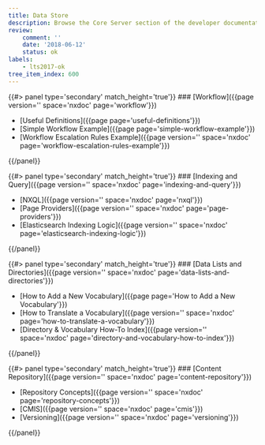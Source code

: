```yaml
---
title: Data Store
description: Browse the Core Server section of the developer documentation.
review:
    comment: ''
    date: '2018-06-12'
    status: ok
labels:
    - lts2017-ok
tree_item_index: 600
---
```

<div class="row" data-equalizer data-equalize-on="medium">
<div class="column medium-6">
{{#> panel type='secondary' match_height='true'}}
### [Workflow]({{page version='' space='nxdoc' page='workflow'}})

- [Useful Definitions]({{page page='useful-definitions'}})
- [Simple Workflow Example]({{page page='simple-workflow-example'}})
- [Workflow Escalation Rules Example]({{page version='' space='nxdoc' page='workflow-escalation-rules-example'}})

{{/panel}}
</div>

<div class="column medium-6">
{{#> panel type='secondary' match_height='true'}}
### [Indexing and Query]({{page version='' space='nxdoc' page='indexing-and-query'}})

- [NXQL]({{page version='' space='nxdoc' page='nxql'}})
- [Page Providers]({{page version='' space='nxdoc' page='page-providers'}})
- [Elasticsearch Indexing Logic]({{page version='' space='nxdoc' page='elasticsearch-indexing-logic'}})

{{/panel}}
</div>

</div>

<div class="row" data-equalizer data-equalize-on="medium">

<div class="column medium-6">
{{#> panel type='secondary' match_height='true'}}
### [Data Lists and Directories]({{page version='' space='nxdoc' page='data-lists-and-directories'}})

- [How to Add a New Vocabulary]({{page page='How to Add a New Vocabulary'}})
- [How to Translate a Vocabulary]({{page version='' space='nxdoc' page='how-to-translate-a-vocabulary'}})
- [Directory & Vocabulary How-To Index]({{page version='' space='nxdoc' page='directory-and-vocabulary-how-to-index'}})

{{/panel}}
</div>

<div class="column medium-6">
{{#> panel type='secondary' match_height='true'}}
### [Content Repository]({{page version='' space='nxdoc' page='content-repository'}})

- [Repository Concepts]({{page version='' space='nxdoc' page='repository-concepts'}})
- [CMIS]({{page version='' space='nxdoc' page='cmis'}})
- [Versioning]({{page version='' space='nxdoc' page='versioning'}})

{{/panel}}
</div>

</div>
